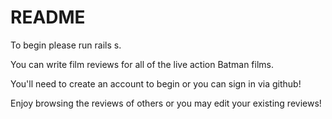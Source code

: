 
# README

To begin please run rails s.

You can write film reviews for all of the live action Batman films.

You'll need to create an account to begin or you can sign in via github!

Enjoy browsing the reviews of others or you may edit your existing reviews!
